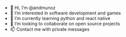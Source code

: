 - 👋 Hi, I’m @andmunoz
- 👀 I’m interested in software development and games
- 🌱 I’m currently learning python and react native
- 💞️ I’m looking to collaborate on open source projects
- 📫 Contact me with private messages

<!---
andmunoz/andmunoz is a ✨ special ✨ repository because its `README.md` (this file) appears on your GitHub profile.
You can click the Preview link to take a look at your changes.
--->
